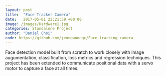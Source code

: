 ```yaml
---
layout: post
title:  "Face Tracker Camera"
date:   2017-05-01 22:21:59 +00:00
image: /images/Hardware1.jpg
categories: Standalone Project
author: "Daniel Choi"
code: https://github.com/jeongwoongc/Face-tracking-camera
---
```

Face detection model built from scratch to work closely with image augumentation, classification, loss metrics and regression techniques. This project has been extended to communicate positional data with a servo motor to capture a face at all times.

